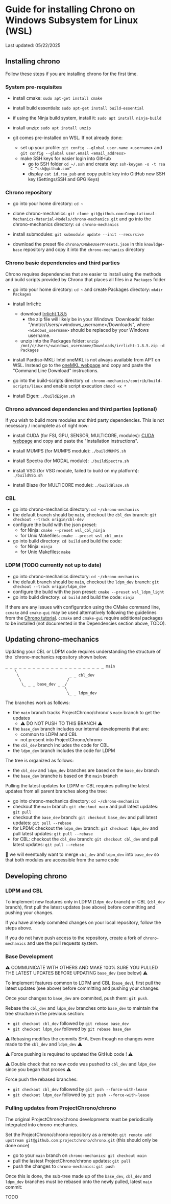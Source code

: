 # Guide for installing Chrono on Windows Subsystem for Linux (WSL)
Last updated: 05/22/2025 

## Installing chrono

Follow these steps if you are installing chrono for the first time.

### System pre-requisites

* install cmake: `sudo apt-get install cmake`

* install build essentials: `sudo apt-get install build-essential`

* if using the Ninja build system, install it: `sudo apt install ninja-build`

* install unzip: `sudo apt install unzip`

* git comes pre-installed on WSL. If not already done:
    * set up your profile: `git config --global user.name <username>` and `git config --global user.email <email_address>`
	* make SSH keys for easier login into GitHub
        * go to SSH folder `cd ~/.ssh` and create key: `ssh-keygen -o -t rsa -C “ssh@github.com”`
        * display `cat id.rsa_pub` and copy public key into GitHub new SSH key (Settings/SSH and GPG Keys)

### Chrono repository

* go into your home directory: `cd ~`

* clone chrono-mechanics: `git clone git@github.com:Computational-Mechanics-Material-Models/chrono-mechanics.git`
and go into the chrono-mechanics directory: `cd chrono-mechanics`

* install submodules: `git submodule update --init --recursive`

* download the preset file `chrono/CMakeUserPresets.json` in this `knowldge-base` repository and copy it into the `chrono-mechanics` directory

### Chrono basic dependencies and third parties

Chrono requires dependencies that are easier to install using 
the methods and build scripts provided by Chrono that places all files in a `Packages` folder

* go into your home directory: `cd ~` and create Packages directory: `mkdir Packages`

* install Irrlicht:
    * download [Irrlicht 1.8.5](http://downloads.sourceforge.net/irrlicht/irrlicht-1.8.5.zip)
        * the zip file will likely be in your Windows 'Downloads' folder "/mnt/c/Users/<windows_username>/Downloads", where `<windows_username>` should be replaced by your Windows username.
    * unzip into the Packages folder: `unzip /mnt/c/Users/<windows_username>/Downloads/irrlicht-1.8.5.zip -d Packages`

* install Pardiso-MKL: Intel oneMKL is not always available from APT on WSL. Instead go to the [oneMKL webpage](https://www.intel.com/content/www/us/en/developer/tools/oneapi/onemkl-download.html?operatingsystem=linux&linux-install=online) and copy and paste the "Command Line Download" instructions.

* go into the build-scripts directory `cd chrono-mechanics/contrib/build-scripts/linux` and enable script execution `chmod +x *`

* install Eigen: `./buildEigen.sh`

### Chrono advanced dependencies and third parties (optional)

If you wish to build more modules and third party dependencies. This is not necessary / incomplete as of right now:

* install CUDA (for FSI, GPU, SENSOR, MULTICORE, modules): [CUDA webpage](https://developer.nvidia.com/cuda-downloads?target_os=Linux&target_arch=x86_64&Distribution=WSL-Ubuntu&target_version=2.0&target_type=deb_local) and copy and paste the "Installation instructions".

* install MUMPS (for MUMPS module): `./buildMUMPS.sh`

* install Spectra (for MODAL module): `./buildSpectra.sh`

* install VSG (for VSG module, failed to build on my platform): `./buildVSG.sh`

* install Blaze (for MULTICORE module): `./buildBlaze.sh`


### CBL

* go into chrono-mechanics directory: `cd ~/chrono-mechanics`
* the default branch should be `main`, checkout the `cbl_dev` branch: `git checkout --track origin/cbl-dev`
* configure the build with the json preset:
    * for Ninja: `cmake --preset wsl_cbl_ninja`
    * for Unix Makefiles: `cmake --preset wsl_cbl_unix`
* go into build directory: `cd build` and build the code:
    * for Ninja: `ninja`
    * for Unix Makefiles: `make`

### LDPM (TODO currently not up to date)

* go into chrono-mechanics directory: `cd ~/chrono-mechanics`
* the default branch should be `main`, checkout the `ldpm_dev` branch: `git checkout --track origin/ldpm_dev`
* configure the build with the json preset: `cmake --preset wsl_ldpm_light`
* go into build directory: `cd build` and build the code: `ninja`


[TODO: make presets for ldpm]:#
If there are any issues with configuration using the CMake command line, `ccmake` and `cmake-gui` may be used alternatively
following the guidelines from the [Chrono tutorial](https://api.projectchrono.org/tutorial_install_chrono.html). `ccmake`
and `cmake-gui` require additional packages to be installed (not documented in the Dependencies section above, TODO).


## Updating chrono-mechanics

Updating your CBL or LDPM code requires understanding the structure of the `chrono-mechanics repository shown below:

```
_ _ _ _ _ _ _ _ _ _ _ _ _ _ _ _ _ _ _ _ _ _ main  
    \                    
     \                      _ _ cbl_dev
      \                    /
       \_ _ _ base_dev _ _/
                          \
                           \_ _ ldpm_dev
```

The branches work as follows:
* the `main` branch tracks ProjectChrono/chrono's `main` branch to get the updates
    * :warning: DO NOT PUSH TO THIS BRANCH :warning:
* the `base_dev` branch includes our internal developments that are:
    * common to LDPM and CBL
    * not present into ProjectChrono/chrono
* the `cbl_dev` branch includes the code for CBL 
* the `ldpm_dev` branch includes the code for LDPM

The tree is organized as follows:
* the `cbl_dev` and `ldpm_dev` branches are based on the `base_dev` branch 
* the `base_dev` branche is based on the `main` branch 

Pulling the latest updates for LDPM or CBL requires pulling
the latest updates from all parent branches along the tree:
* go into chrono-mechanics directory: `cd ~/chrono-mechanics`
* checkout the `main` branch: `git checkout main` and pull latest updates: `git pull`
* checkout the `base_dev` branch: `git checkout base_dev` and pull latest updates: `git pull --rebase`
* for LPDM: checkout the `ldpm_dev` branch: `git checkout ldpm_dev` and pull latest updates: `git pull --rebase`
* for CBL: checkout the `cbl_dev` branch: `git checkout cbl_dev` and pull latest updates: `git pull --rebase`

:construction: we will eventually want to merge `cbl_dev` and `ldpm_dev` into `base_dev` so that both modules are accessible from the same code

## Developing chrono

### LDPM and CBL

To implement new features only in LDPM (`ldpm_dev` branch) or CBL (`cbl_dev` branch), first pull the latest updates (see above) before committing and pushing your changes.

If you have already commited changes on your local repository, follow the steps above.

If you do not have push access to the repository, create a fork of `chrono-mechanics` and use the pull requests system.

### Base Development

:warning: COMMUNICATE WITH OTHERS AND MAKE 100% SURE YOU PULLED THE LATEST UPDATES BEFORE UPDATING `base_dev` (see below) :warning:

To implement features common to LDPM and CBL (`base_dev`), first pull the latest updates (see above) before committing and pushing your changes.

Once your changes to `base_dev` are commited, push them: `git push`.


Rebase the `cbl_dev` and `ldpm_dev` branches onto `base_dev` to maintain the tree structure in the previous section:
 * `git checkout cbl_dev` followed by `git rebase base_dev` 
 * `git checkout ldpm_dev` followed by `git rebase base_dev` 

:warning: Rebasing modifies the commits SHA. Even though no changes were made to the `cbl_dev` and `ldpm_dev` :warning:

:warning: Force pushing is required to updated the GitHub code ! :warning:

:warning: Double check that no new code was pushed to `cbl_dev` and `ldpm_dev` since you began that proces :warning:

Force push the rebased branches:
 * `git checkout cbl_dev` followed by `git push --force-with-lease`
 * `git checkout ldpm_dev` followed by `git push --force-with-lease`

### Pulling updates from ProjectChrono/chrono

The original ProjectChrono/chrono developments must be periodically integrated into chrono-mechanics.

Set the ProjectChrono/chrono repository as a remote: `git remote add upstream git@github.com:projectchrono/chrono.git`
(this should only be done once)

 * go to your `main` branch on `chrono-mechanics`: `git checkout main`
 * pull the lastest ProjectChrono/chrono updates: `git pull`
 * push the changes to `chrono-mechanics`: `git push`

Once this is done, the sub-tree made up of the `base_dev`, `cbl_dev` and `ldpm_dev` branches must be rebased onto the newly pulled, latest `main` commit:

TODO

